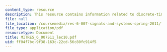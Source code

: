 ```yaml
---
content_type: resource
description: This resource contains information related to discrete-time fourier series.
file: null
file_location: /coursemedia/res-6-007-signals-and-systems-spring-2011/ff04f7bc9f38163c22cd56c80fc914f5_MITRES_6_007S11_lec10.pdf
file_type: application/pdf
resourcetype: Document
title: MITRES_6_007S11_lec10.pdf
uid: ff04f7bc-9f38-163c-22cd-56c80fc914f5
---
```

